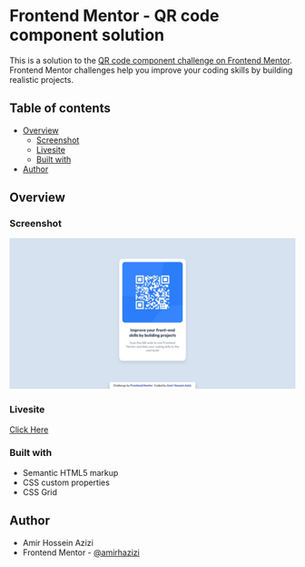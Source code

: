 # Frontend Mentor - QR code component solution

This is a solution to the [QR code component challenge on Frontend Mentor](https://www.frontendmentor.io/challenges/qr-code-component-iux_sIO_H). Frontend Mentor challenges help you improve your coding skills by building realistic projects.

## Table of contents

- [Overview](#overview)
  - [Screenshot](#screenshot)
  - [Livesite](#livesite) 
  - [Built with](#built-with)
- [Author](#author)


## Overview

### Screenshot

![screenshot of project](./design/screenshot.png)

### Livesite

[Click Here](https://lovely-sherbet-284170.netlify.app/)

### Built with

- Semantic HTML5 markup
- CSS custom properties
- CSS Grid

## Author
- Amir Hossein Azizi
- Frontend Mentor - [@amirhazizi](https://www.frontendmentor.io/profile/amirhazizi)

